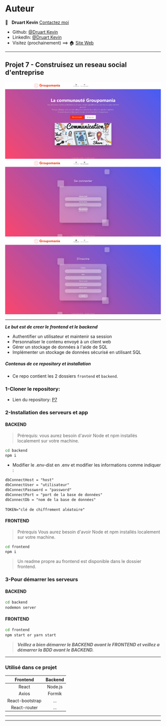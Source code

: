 # Auteur

👤 &nbsp; **Druart Kevin** [Contactez moi](<k.druart2@gmail.com>)

* Github: [@Druart Kevin](https://github.com/KevinDruart)
* LinkedIn: [@Druart Kevin](https://www.linkedin.com/in/kevin-druart-430764201/)
* Visitez (prochainement) ==> 🏠 [Site Web]()

***

## Projet 7 - Construisez un reseau social d'entreprise

![100%](/BDD%20et%20image%20projet/indexGroupomania.jpg)
![100%](/BDD%20et%20image%20projet/loginGroupomania.jpg)
![100%](/BDD%20et%20image%20projet/signupGroupomania.jpg)
***

***Le but est de creer le frontend et le backend***

- Authentifier un utilisateur et maintenir sa session
- Personnaliser le contenu envoyé à un client web
- Gérer un stockage de données à l'aide de SQL
- Implémenter un stockage de données sécurisé en utilisant SQL


##### Contenus de ce repository et installation

* Ce repo contient les 2 dossiers `frontend` et `backend`.

### 1-Cloner le repository:

* Lien du repository: [P7](https://github.com/KevinDruart/P7react.git)


### 2-Installation des serveurs et app

#### BACKEND
> Prérequis: vous aurez besoin d'avoir Node et npm installés localement sur votre machine.

```sh
cd backend
npm i
```


* Modifier le .env-dist en .env et modifier les informations comme indiquer :
```
dbConnectHost = "host"
dbConnectUser = "utilisateur"
dbConnectPassword = "password"
dbConnectPort = "port de la base de données"
dbConnectDb = "nom de la base de données"

TOKEN="clé de chiffrement aléatoire"

```


#### FRONTEND 
> Prérequis Vous aurez besoin d'avoir Node et npm installés localement sur votre machine.

```sh
cd frontend
npm i
```

> Un readme propre au frontend est disponible dans le dossier frontend.

### 3-Pour démarrer les serveurs
#### BACKEND
```sh
cd backend
nodemon server
```   
#### FRONTEND                   
```sh
cd frontend
npm start or yarn start
```  

> ***Veillez a bien démarrer le BACKEND avant le FRONTEND et veillez a démarrer la BDD avant le BACKEND.***

***


### Utilisé dans ce projet

| Frontend                 | Backend            |
|:------------------------:|:------------------:|
| React                    | Node.js            |
| Axios                    | Formik             |
| React-bootstrap          | ...                |
| React-router             | ...                |

***

***







